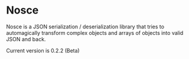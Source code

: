 Nosce
=====

Nosce is a JSON serialization / deserialization library that tries to automagically transform complex objects and arrays of objects into valid JSON and back.

Current version is 0.2.2 (Beta)
